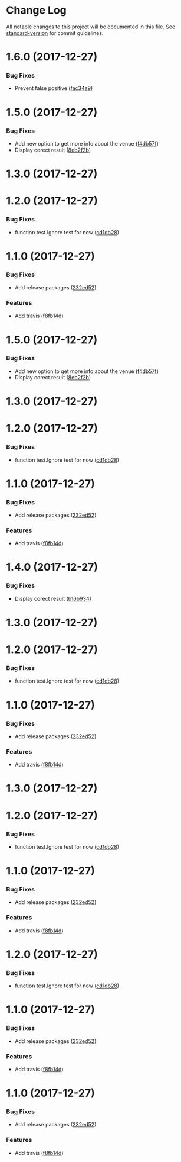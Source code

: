 # Change Log

All notable changes to this project will be documented in this file. See [standard-version](https://github.com/conventional-changelog/standard-version) for commit guidelines.

<a name="1.6.0"></a>
# 1.6.0 (2017-12-27)


### Bug Fixes

* Prevent false positive ([fac34a9](https://github.com/baires/ontap-cli/commit/fac34a9))



<a name="1.5.0"></a>
# 1.5.0 (2017-12-27)


### Bug Fixes

* Add new option to get more info about the venue ([f4db57f](https://github.com/baires/ontap-cli/commit/f4db57f))
* Display corect result ([8eb2f2b](https://github.com/baires/ontap-cli/commit/8eb2f2b))



<a name="1.3.0"></a>
# 1.3.0 (2017-12-27)



<a name="1.2.0"></a>
# 1.2.0 (2017-12-27)


### Bug Fixes

* function test.Ignore test for now ([cd1db28](https://github.com/baires/ontap-cli/commit/cd1db28))



<a name="1.1.0"></a>
# 1.1.0 (2017-12-27)


### Bug Fixes

* Add release packages ([232ed52](https://github.com/baires/ontap-cli/commit/232ed52))


### Features

* Add travis ([f8fb14d](https://github.com/baires/ontap-cli/commit/f8fb14d))



<a name="1.5.0"></a>
# 1.5.0 (2017-12-27)


### Bug Fixes

* Add new option to get more info about the venue ([f4db57f](https://github.com/baires/ontap-cli/commit/f4db57f))
* Display corect result ([8eb2f2b](https://github.com/baires/ontap-cli/commit/8eb2f2b))



<a name="1.3.0"></a>
# 1.3.0 (2017-12-27)



<a name="1.2.0"></a>
# 1.2.0 (2017-12-27)


### Bug Fixes

* function test.Ignore test for now ([cd1db28](https://github.com/baires/ontap-cli/commit/cd1db28))



<a name="1.1.0"></a>
# 1.1.0 (2017-12-27)


### Bug Fixes

* Add release packages ([232ed52](https://github.com/baires/ontap-cli/commit/232ed52))


### Features

* Add travis ([f8fb14d](https://github.com/baires/ontap-cli/commit/f8fb14d))



<a name="1.4.0"></a>
# 1.4.0 (2017-12-27)


### Bug Fixes

* Display corect result ([b16b934](https://github.com/baires/ontap-cli/commit/b16b934))



<a name="1.3.0"></a>
# 1.3.0 (2017-12-27)



<a name="1.2.0"></a>
# 1.2.0 (2017-12-27)


### Bug Fixes

* function test.Ignore test for now ([cd1db28](https://github.com/baires/ontap-cli/commit/cd1db28))



<a name="1.1.0"></a>
# 1.1.0 (2017-12-27)


### Bug Fixes

* Add release packages ([232ed52](https://github.com/baires/ontap-cli/commit/232ed52))


### Features

* Add travis ([f8fb14d](https://github.com/baires/ontap-cli/commit/f8fb14d))



<a name="1.3.0"></a>
# 1.3.0 (2017-12-27)



<a name="1.2.0"></a>
# 1.2.0 (2017-12-27)


### Bug Fixes

* function test.Ignore test for now ([cd1db28](https://github.com/baires/ontap-cli/commit/cd1db28))



<a name="1.1.0"></a>
# 1.1.0 (2017-12-27)


### Bug Fixes

* Add release packages ([232ed52](https://github.com/baires/ontap-cli/commit/232ed52))


### Features

* Add travis ([f8fb14d](https://github.com/baires/ontap-cli/commit/f8fb14d))



<a name="1.2.0"></a>
# 1.2.0 (2017-12-27)


### Bug Fixes

* function test.Ignore test for now ([cd1db28](https://github.com/baires/ontap-cli/commit/cd1db28))



<a name="1.1.0"></a>
# 1.1.0 (2017-12-27)


### Bug Fixes

* Add release packages ([232ed52](https://github.com/baires/ontap-cli/commit/232ed52))


### Features

* Add travis ([f8fb14d](https://github.com/baires/ontap-cli/commit/f8fb14d))



<a name="1.1.0"></a>
# 1.1.0 (2017-12-27)


### Bug Fixes

* Add release packages ([232ed52](https://github.com/baires/ontap-cli/commit/232ed52))


### Features

* Add travis ([f8fb14d](https://github.com/baires/ontap-cli/commit/f8fb14d))
